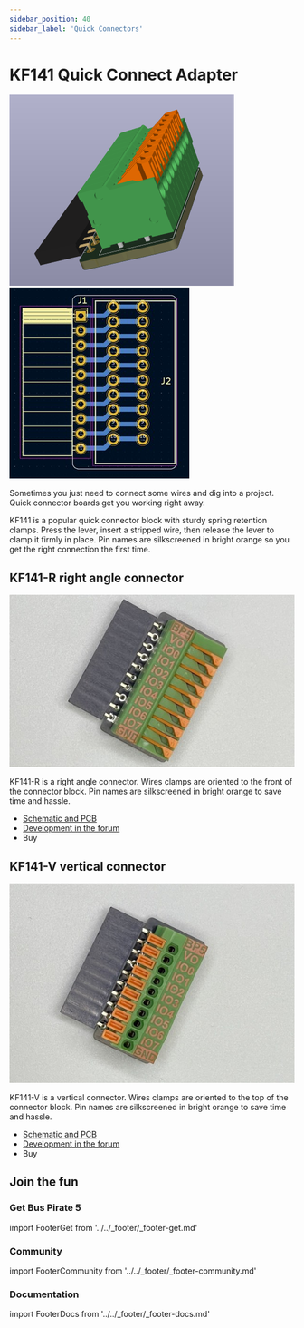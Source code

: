 ```yaml
---
sidebar_position: 40
sidebar_label: 'Quick Connectors'
---
```


# KF141 Quick Connect Adapter

![](./img/kf141r-render.png)![](./img/kf141r-pcb-2.jpg)   

Sometimes you just need to connect some wires and dig into a project. Quick connector boards get you working right away.

KF141 is a popular quick connector block with sturdy spring retention clamps. Press the lever, insert a stripped wire, then release the lever to clamp it firmly in place. Pin names are silkscreened in bright orange so you get the right connection the first time.

## KF141-R right angle connector

![](./img/kf141r.jpg)

KF141-R is a right angle connector. Wires clamps are oriented to the front of the connector block. Pin names are silkscreened in bright orange to save time and hassle.

- [Schematic and PCB](https://github.com/DangerousPrototypes/BusPirate5-hardware/tree/main/kf141r-adapter)
- [Development in the forum](https://forum.buspirate.com/t/kf141-quick-connector-adapter/90?u=ian)
- Buy

## KF141-V vertical connector

![](./img/kf141v.jpg)

KF141-V is a vertical connector. Wires clamps are oriented to the top of the connector block. Pin names are silkscreened in bright orange to save time and hassle.

- [Schematic and PCB](https://github.com/DangerousPrototypes/BusPirate5-hardware/tree/main/kf141v-adapter)
- [Development in the forum](https://forum.buspirate.com/t/kf141-quick-connector-adapter/90?u=ian)
- Buy

## Join the fun
### Get Bus Pirate 5
import FooterGet from '../../_footer/_footer-get.md'

<FooterGet/>

### Community
import FooterCommunity from '../../_footer/_footer-community.md'

<FooterCommunity/>

### Documentation
import FooterDocs from '../../_footer/_footer-docs.md' 

<FooterDocs/>



